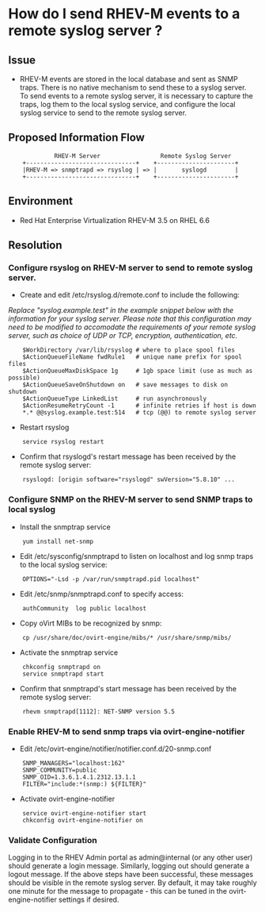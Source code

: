 # How do I send RHEV-M events to a remote syslog server ?

## Issue

* RHEV-M events are stored in the local database and sent as SNMP 
traps.  There is no native mechanism to send these to a syslog server.  
To send events to a remote syslog server, it is necessary to capture 
the traps, log them to the local syslog service, and configure the 
local syslog service to send to the remote syslog server.

## Proposed Information Flow
```
			 RHEV-M Server                 Remote Syslog Server
	+-------------------------------+    +----------------------+
	|RHEV-M => snmptrapd => rsyslog | => |       syslogd        |
	+-------------------------------+    +----------------------+
```

## Environment

* Red Hat Enterprise Virtualization RHEV-M 3.5 on RHEL 6.6


## Resolution

### Configure rsyslog on RHEV-M server to send to remote syslog server.

* Create and edit /etc/rsyslog.d/remote.conf to include the following:

*Replace "syslog.example.test" in the example snippet below with the 
information for your syslog server. Please note that this configuration 
may need to be modified to accomodate the requirements of your remote 
syslog server, such as choice of UDP or TCP, encryption, 
authentication, etc.*
```
	$WorkDirectory /var/lib/rsyslog # where to place spool files
	$ActionQueueFileName fwdRule1   # unique name prefix for spool files
	$ActionQueueMaxDiskSpace 1g     # 1gb space limit (use as much as possible)
	$ActionQueueSaveOnShutdown on   # save messages to disk on shutdown
	$ActionQueueType LinkedList     # run asynchronously
	$ActionResumeRetryCount -1      # infinite retries if host is down
	*.* @@syslog.example.test:514   # tcp (@@) to remote syslog server
```
* Restart rsyslog
```
	service rsyslog restart
```
* Confirm that rsyslogd's restart message has been received by the 
remote syslog server:
```
	rsyslogd: [origin software="rsyslogd" swVersion="5.8.10" ...
```
### Configure SNMP on the RHEV-M server to send SNMP traps to local syslog

* Install the snmptrap service
```
	yum install net-snmp
```
* Edit /etc/sysconfig/snmptrapd to listen on localhost and log snmp 
traps to the local syslog service:
```
	OPTIONS="-Lsd -p /var/run/snmptrapd.pid localhost"
```
* Edit /etc/snmp/snmptrapd.conf to specify access:
```
	authCommunity  log public localhost
```

* Copy oVirt MIBs to be recognized by snmp:
```
	cp /usr/share/doc/ovirt-engine/mibs/* /usr/share/snmp/mibs/
```  
* Activate the snmptrap service
```
	chkconfig snmptrapd on
	service snmptrapd start
```

* Confirm that snmptrapd's start message has been received by the 
remote syslog server:
```
	rhevm snmptrapd[1112]: NET-SNMP version 5.5
```
### Enable RHEV-M to send snmp traps via ovirt-engine-notifier

* Edit /etc/ovirt-engine/notifier/notifier.conf.d/20-snmp.conf
```
	SNMP_MANAGERS="localhost:162"
	SNMP_COMMUNITY=public
	SNMP_OID=1.3.6.1.4.1.2312.13.1.1
	FILTER="include:*(snmp:) ${FILTER}"
```

* Activate ovirt-engine-notifier
```
	service ovirt-engine-notifier start
	chkconfig ovirt-engine-notifier on
```

### Validate Configuration

Logging in to the RHEV Admin portal as admin@internal (or any other user)
should generate a login message.  Similarly, logging out should generate
a logout message.  If the above steps have been successful, these messages
should be visible in the remote syslog server.  By default, it may take
roughly one minute for the message to propagate - this can be tuned in
the ovirt-engine-notifier settings if desired.
